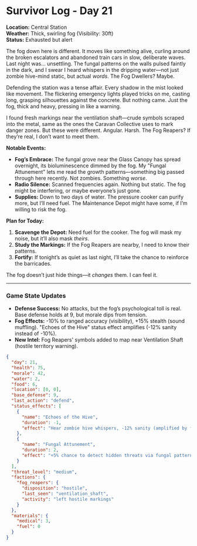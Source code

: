 # Survivor Log - Day 21  

**Location:** Central Station  
**Weather:** Thick, swirling fog (Visibility: 30ft)  
**Status:** Exhausted but alert  

The fog down here is different. It moves like something alive, curling around the broken escalators and abandoned train cars in slow, deliberate waves. Last night was... unsettling. The fungal patterns on the walls pulsed faintly in the dark, and I swear I heard whispers in the dripping water—not just zombie hive-mind static, but actual *words*. The Fog Dwellers? Maybe.  

Defending the station was a tense affair. Every shadow in the mist looked like movement. The flickering emergency lights played tricks on me, casting long, grasping silhouettes against the concrete. But nothing came. Just the fog, thick and heavy, pressing in like a warning.  

I found fresh markings near the ventilation shaft—crude symbols scraped into the metal, same as the ones the Caravan Collective uses to mark danger zones. But these were different. Angular. Harsh. The Fog Reapers? If they’re real, I don’t want to meet them.  

**Notable Events:**  
- **Fog’s Embrace:** The fungal grove near the Glass Canopy has spread overnight, its bioluminescence dimmed by the fog. My "Fungal Attunement" lets me read the growth patterns—something big passed through here recently. Not zombies. Something *worse*.  
- **Radio Silence:** Scanned frequencies again. Nothing but static. The fog might be interfering, or maybe everyone’s just gone.  
- **Supplies:** Down to two days of water. The pressure cooker can purify more, but I’ll need fuel. The Maintenance Depot might have some, if I’m willing to risk the fog.  

**Plan for Today:**  
1. **Scavenge the Depot:** Need fuel for the cooker. The fog will mask my noise, but it’ll also mask *theirs*.  
2. **Study the Markings:** If the Fog Reapers are nearby, I need to know their patterns.  
3. **Fortify:** If tonight’s as quiet as last night, I’ll take the chance to reinforce the barricades.  

The fog doesn’t just hide things—it *changes* them. I can feel it.  

---  

### Game State Updates  
- **Defense Success:** No attacks, but the fog’s psychological toll is real. Base defense holds at 9, but morale dips from tension.  
- **Fog Effects:** -10% to ranged accuracy (visibility), +15% stealth (sound muffling). "Echoes of the Hive" status effect amplifies (-12% sanity instead of -10%).  
- **New Intel:** Fog Reapers' symbols added to map near Ventilation Shaft (hostile territory warning).  

```json
{
  "day": 21,
  "health": 75,
  "morale": 42,
  "water": 2,
  "food": 6,
  "location": [0, 0],
  "base_defense": 9,
  "last_action": "defend",
  "status_effects": [
    {
      "name": "Echoes of the Hive",
      "duration": -1,
      "effect": "Hear zombie hive whispers, -12% sanity (amplified by fog)"
    },
    {
      "name": "Fungal Attunement",
      "duration": 2,
      "effect": "+5% chance to detect hidden threats via fungal patterns"
    }
  ],
  "threat_level": "medium",
  "factions": {
    "fog_reapers": {
      "disposition": "hostile",
      "last_seen": "ventilation_shaft",
      "activity": "left hostile markings"
    }
  },
  "materials": {
    "medical": 3,
    "fuel": 0
  }
}
```